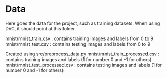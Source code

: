 # Data

Here goes the data for the project, such as training datasets. When using DVC, it should point at this folder. 

mnist/mnist_train.csv : contains training images and labels from 0 to 9
mnist/mnist_test.csv : contains testing images and labels from 0 to 9

Created using src/preprocess_data.py
mnist/mnist_train_processed.csv : contains training images and labels (1 for number 0 and -1 for others)
mnist/mnist_test_processed.csv : contains testing images and labels (1 for number 0 and -1 for others)